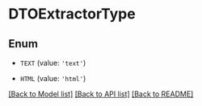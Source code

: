 # DTOExtractorType


## Enum

* `TEXT` (value: `'text'`)

* `HTML` (value: `'html'`)

[[Back to Model list]](../README.md#documentation-for-models) [[Back to API list]](../README.md#documentation-for-api-endpoints) [[Back to README]](../README.md)


